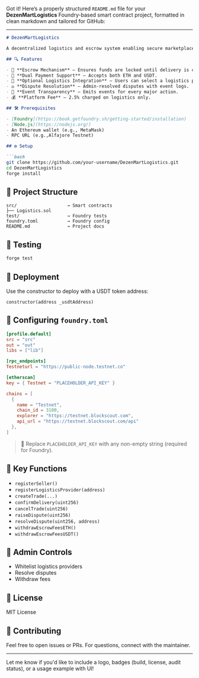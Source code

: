 Got it! Here’s a properly structured `README.md` file for your **DezenMartLogistics** Foundry-based smart contract project, formatted in clean markdown and tailored for GitHub:

---

```markdown
# DezenMartLogistics

A decentralized logistics and escrow system enabling secure marketplace transactions with optional logistics provider integration. Built with Solidity and Foundry, the contract ensures secure fund handling, supports ETH and USDT payments, and enables dispute resolution with minimal platform fees.

## 🔍 Features

- 🔐 **Escrow Mechanism** – Ensures funds are locked until delivery is confirmed.
- 💱 **Dual Payment Support** – Accepts both ETH and USDT.
- 🚚 **Optional Logistics Integration** – Users can select a logistics provider.
- ⚖️ **Dispute Resolution** – Admin-resolved disputes with event logs.
- 🧾 **Event Transparency** – Emits events for every major action.
- 💰 **Platform Fee** – 2.5% charged on logistics only.

## 🛠 Prerequisites

- [Foundry](https://book.getfoundry.sh/getting-started/installation)
- [Node.js](https://nodejs.org/)
- An Ethereum wallet (e.g., MetaMask)
- RPC URL (e.g.,Alfajore Testnet)

## ⚙️ Setup

```bash
git clone https://github.com/your-username/DezenMartLogistics.git
cd DezenMartLogistics
forge install
```

## 📁 Project Structure

```
src/                   → Smart contracts
├── Logistics.sol
test/                  → Foundry tests
foundry.toml           → Foundry config
README.md              → Project docs
```

## 🧪 Testing

```bash
forge test
```

## 🚀 Deployment

Use the constructor to deploy with a USDT token address:

```solidity
constructor(address _usdtAddress)
```

## 🔗 Configuring `foundry.toml`

```toml
[profile.default]
src = "src"
out = "out"
libs = ["lib"]

[rpc_endpoints]
Testneturl = "https://public-node.testnet.co"

[etherscan]
key = { Testnet = "PLACEHOLDER_API_KEY" }

chains = [
  { 
    name = "Testnet", 
    chain_id = 3100, 
    explorer = "https://testnet.blockscout.com", 
    api_url = "https://testnet.blockscout.com/api"
  },
]
```

> 📌 Replace `PLACEHOLDER_API_KEY` with any non-empty string (required for Foundry).

## 📜 Key Functions

- `registerSeller()`
- `registerLogisticsProvider(address)`
- `createTrade(...)`
- `confirmDelivery(uint256)`
- `cancelTrade(uint256)`
- `raiseDispute(uint256)`
- `resolveDispute(uint256, address)`
- `withdrawEscrowFeesETH()`
- `withdrawEscrowFeesUSDT()`

## 🔐 Admin Controls

- Whitelist logistics providers
- Resolve disputes
- Withdraw fees

## 📄 License

MIT License

## 🤝 Contributing

Feel free to open issues or PRs. For questions, connect with the maintainer.

---

Let me know if you'd like to include a logo, badges (build, license, audit status), or a usage example with UI!